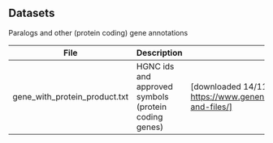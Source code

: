 ## Datasets

Paralogs and other (protein coding) gene annotations

| File | Description | Source |
| --- | --- | --- |
| gene_with_protein_product.txt | HGNC ids and approved symbols (protein coding genes) | [downloaded 14/11/2018; https://www.genenames.org/download/statistics-and-files/] |
